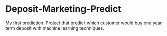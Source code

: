 # Deposit-Marketing-Predict
My first prediction.
Project that predict which customer would buy one year term deposit with machine learning techniques.
